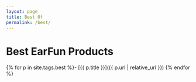 ```yaml
---
layout: page
title: Best Of
permalink: /best/
---
```

# Best EarFun Products
{% for p in site.tags.best %}- [{{ p.title }}]({{ p.url | relative_url }})
{% endfor %}
